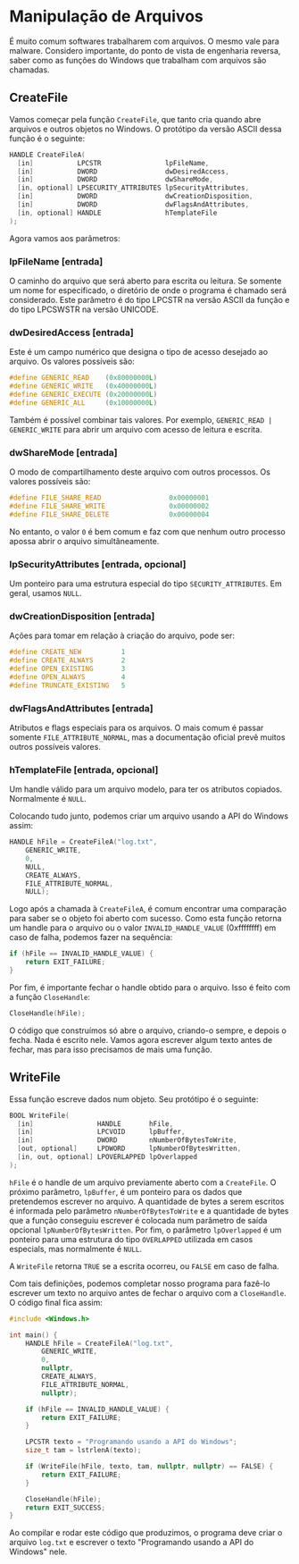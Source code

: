 # Manipulação de Arquivos

É muito comum softwares trabalharem com arquivos. O mesmo vale para malware. Considero importante, do ponto de vista de engenharia reversa, saber como as funções do Windows que trabalham com arquivos são chamadas.

## CreateFile

Vamos começar pela função `CreateFile`, que tanto cria quando abre arquivos e outros objetos no Windows. O protótipo da versão ASCII dessa função é o seguinte:

```c
HANDLE CreateFileA(
  [in]           LPCSTR                lpFileName,
  [in]           DWORD                 dwDesiredAccess,
  [in]           DWORD                 dwShareMode,
  [in, optional] LPSECURITY_ATTRIBUTES lpSecurityAttributes,
  [in]           DWORD                 dwCreationDisposition,
  [in]           DWORD                 dwFlagsAndAttributes,
  [in, optional] HANDLE                hTemplateFile
);
```

Agora vamos aos parâmetros:

### lpFileName \[entrada\]

O caminho do arquivo que será aberto para escrita ou leitura. Se somente um nome for especificado, o diretório de onde o programa é chamado será considerado. Este parâmetro é do tipo LPCSTR na versão ASCII da função e do tipo LPCSWSTR na versão UNICODE.

### dwDesiredAccess \[entrada\]

Este é um campo numérico que designa o tipo de acesso desejado ao arquivo. Os valores possíveis são:

```c
#define GENERIC_READ    (0x80000000L)
#define GENERIC_WRITE   (0x40000000L)
#define GENERIC_EXECUTE (0x20000000L)
#define GENERIC_ALL     (0x10000000L)
```

Também é possível combinar tais valores. Por exemplo, `GENERIC_READ | GENERIC_WRITE` para abrir um arquivo com acesso de leitura e escrita.

### dwShareMode \[entrada\]

O modo de compartilhamento deste arquivo com outros processos. Os valores possíveis são:

```c
#define FILE_SHARE_READ                 0x00000001  
#define FILE_SHARE_WRITE                0x00000002  
#define FILE_SHARE_DELETE               0x00000004 
```

No entanto, o valor `0` é bem comum e faz com que nenhum outro processo apossa abrir o arquivo simultâneamente.

###  lpSecurityAttributes \[entrada, opcional\]

Um ponteiro para uma estrutura especial do tipo `SECURITY_ATTRIBUTES`. Em geral, usamos `NULL`.

### dwCreationDisposition \[entrada\]

Ações para tomar em relação à criação do arquivo, pode ser:

```c
#define CREATE_NEW          1
#define CREATE_ALWAYS       2
#define OPEN_EXISTING       3
#define OPEN_ALWAYS         4
#define TRUNCATE_EXISTING   5
```

### dwFlagsAndAttributes \[entrada\]

Atributos e flags especiais para os arquivos. O mais comum é passar somente `FILE_ATTRIBUTE_NORMAL`, mas a documentação oficial prevê muitos outros possíveis valores.

### hTemplateFile \[entrada, opcional\]

Um handle válido para um arquivo modelo, para ter os atributos copiados. Normalmente é `NULL`.

Colocando tudo junto, podemos criar um arquivo usando a API do Windows assim:

```c
HANDLE hFile = CreateFileA("log.txt",
	GENERIC_WRITE,
	0,
	NULL,
	CREATE_ALWAYS,
	FILE_ATTRIBUTE_NORMAL,
	NULL);
```

Logo após a chamada à `CreateFileA`, é comum encontrar uma comparação para saber se o objeto foi aberto com sucesso. Como esta função retorna um handle para o arquivo ou o valor `INVALID_HANDLE_VALUE` \(0xffffffff\) em caso de falha, podemos fazer na sequência:

```c
if (hFile == INVALID_HANDLE_VALUE) {
	return EXIT_FAILURE;
}
```

Por fim, é importante fechar o handle obtido para o arquivo. Isso é feito com a função `CloseHandle`:

```c
CloseHandle(hFile);
```

O código que construímos só abre o arquivo, criando-o sempre, e depois o fecha. Nada é escrito nele. Vamos agora escrever algum texto antes de fechar, mas para isso precisamos de mais uma função.

## WriteFile

Essa função escreve dados num objeto. Seu protótipo é o seguinte:

```c
BOOL WriteFile(
  [in]                HANDLE       hFile,
  [in]                LPCVOID      lpBuffer,
  [in]                DWORD        nNumberOfBytesToWrite,
  [out, optional]     LPDWORD      lpNumberOfBytesWritten,
  [in, out, optional] LPOVERLAPPED lpOverlapped
);
```

`hFile` é o handle de um arquivo previamente aberto com a `CreateFile`. O próximo parâmetro, `lpBuffer`, é um ponteiro para os dados que pretendemos escrever no arquivo. A quantidade de bytes a serem escritos é informada pelo parâmetro `nNumberOfBytesToWrite` e a quantidade de bytes que a função conseguiu escrever é colocada num parâmetro de saída opcional `lpNumberOfBytesWritten`. Por fim, o parâmetro `lpOverlapped` é um ponteiro para uma estrutura do tipo `OVERLAPPED` utilizada em casos especials, mas normalmente é `NULL`.

A `WriteFile` retorna `TRUE` se a escrita ocorreu, ou `FALSE` em caso de falha.

Com tais definições, podemos completar nosso programa para fazê-lo escrever um texto no arquivo antes de fechar o arquivo com a `CloseHandle`. O código final fica assim:

```cpp
#include <Windows.h>

int main() {
	HANDLE hFile = CreateFileA("log.txt",
		GENERIC_WRITE,
		0,
		nullptr,
		CREATE_ALWAYS,
		FILE_ATTRIBUTE_NORMAL,
		nullptr);

	if (hFile == INVALID_HANDLE_VALUE) {
		return EXIT_FAILURE;
	}

	LPCSTR texto = "Programando usando a API do Windows";
	size_t tam = lstrlenA(texto);

	if (WriteFile(hFile, texto, tam, nullptr, nullptr) == FALSE) {
		return EXIT_FAILURE;
	}

	CloseHandle(hFile);
	return EXIT_SUCCESS;
}
```

Ao compilar e rodar este código que produzimos, o programa deve criar o arquivo `log.txt` e escrever o texto "Programando usando a API do Windows" nele.
